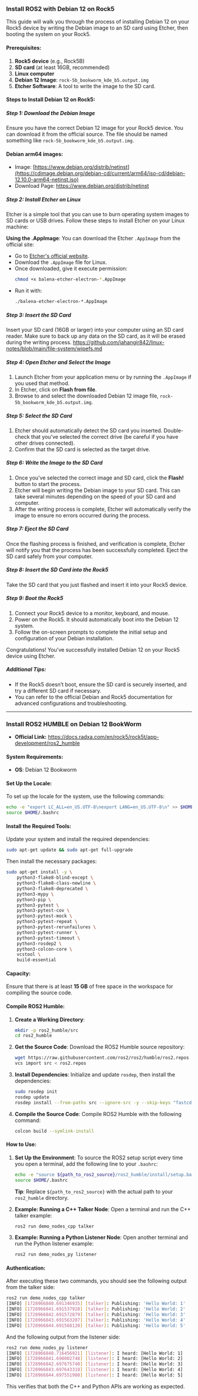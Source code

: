 ### Install ROS2 with Debian 12 on Rock5

This guide will walk you through the process of installing Debian 12 on your Rock5 device by writing the Debian image to an SD card using Etcher, then booting the system on your Rock5.

#### Prerequisites:
1. **Rock5 device** (e.g., Rock5B)
2. **SD card** (at least 16GB, recommended)
3. **Linux computer**
4. **Debian 12 Image**: `rock-5b_bookworm_kde_b5.output.img`
5. **Etcher Software**: A tool to write the image to the SD card.

#### Steps to Install Debian 12 on Rock5:

##### Step 1: Download the Debian Image
Ensure you have the correct Debian 12 image for your Rock5 device. You can download it from the official source. The file should be named something like `rock-5b_bookworm_kde_b5.output.img`.

#### Debian arm64 images:
- Image: [https://www.debian.org/distrib/netinst](https://cdimage.debian.org/debian-cd/current/arm64/iso-cd/debian-12.10.0-arm64-netinst.iso)
- Download Page: https://www.debian.org/distrib/netinst

##### Step 2: Install Etcher on Linux
Etcher is a simple tool that you can use to burn operating system images to SD cards or USB drives. Follow these steps to install Etcher on your Linux machine:

**Using the .AppImage**:
   You can download the Etcher `.AppImage` from the official site:
   - Go to [Etcher's official website](https://www.balena.io/etcher/).
   - Download the `.AppImage` file for Linux.
   - Once downloaded, give it execute permission:
     ```bash
     chmod +x balena-etcher-electron-*.AppImage
     ```
   - Run it with:
     ```bash
     ./balena-etcher-electron-*.AppImage
     ```

##### Step 3: Insert the SD Card
Insert your SD card (16GB or larger) into your computer using an SD card reader. Make sure to back up any data on the SD card, as it will be erased during the writing process. https://github.com/jahangir842/linux-notes/blob/main/file-system/wipefs.md

##### Step 4: Open Etcher and Select the Image
1. Launch Etcher from your application menu or by running the `.AppImage` if you used that method.
2. In Etcher, click on **Flash from file**.
3. Browse to and select the downloaded Debian 12 image file, `rock-5b_bookworm_kde_b5.output.img`.

##### Step 5: Select the SD Card
1. Etcher should automatically detect the SD card you inserted. Double-check that you’ve selected the correct drive (be careful if you have other drives connected).
2. Confirm that the SD card is selected as the target drive.

##### Step 6: Write the Image to the SD Card
1. Once you’ve selected the correct image and SD card, click the **Flash!** button to start the process.
2. Etcher will begin writing the Debian image to your SD card. This can take several minutes depending on the speed of your SD card and computer.
3. After the writing process is complete, Etcher will automatically verify the image to ensure no errors occurred during the process.

##### Step 7: Eject the SD Card
Once the flashing process is finished, and verification is complete, Etcher will notify you that the process has been successfully completed. Eject the SD card safely from your computer.

##### Step 8: Insert the SD Card into the Rock5
Take the SD card that you just flashed and insert it into your Rock5 device.

##### Step 9: Boot the Rock5
1. Connect your Rock5 device to a monitor, keyboard, and mouse.
2. Power on the Rock5. It should automatically boot into the Debian 12 system.
3. Follow the on-screen prompts to complete the initial setup and configuration of your Debian installation.

Congratulations! You've successfully installed Debian 12 on your Rock5 device using Etcher.

##### Additional Tips:
- If the Rock5 doesn’t boot, ensure the SD card is securely inserted, and try a different SD card if necessary.
- You can refer to the official Debian and Rock5 documentation for advanced configurations and troubleshooting. 

---

### Install ROS2 HUMBLE on Debian 12 BookWorm
- **Official Link:** https://docs.radxa.com/en/rock5/rock5t/app-development/ros2_humble

#### System Requirements:
- **OS**: Debian 12 Bookworm

#### Set Up the Locale:
To set up the locale for the system, use the following commands:

```bash
echo -e "export LC_ALL=en_US.UTF-8\nexport LANG=en_US.UTF-8\n" >> $HOME/.bashrc
source $HOME/.bashrc
```

#### Install the Required Tools:
Update your system and install the required dependencies:

```bash
sudo apt-get update && sudo apt-get full-upgrade
```

Then install the necessary packages:

```bash
sudo apt-get install -y \
    python3-flake8-blind-except \
    python3-flake8-class-newline \
    python3-flake8-deprecated \
    python3-mypy \
    python3-pip \
    python3-pytest \
    python3-pytest-cov \
    python3-pytest-mock \
    python3-pytest-repeat \
    python3-pytest-rerunfailures \
    python3-pytest-runner \
    python3-pytest-timeout \
    python3-rosdep2 \
    python3-colcon-core \
    vcstool \
    build-essential
```

#### Capacity:
Ensure that there is at least **15 GB** of free space in the workspace for compiling the source code.

#### Compile ROS2 Humble:

1. **Create a Working Directory**:
   ```bash
   mkdir -p ros2_humble/src
   cd ros2_humble
   ```

2. **Get the Source Code**:
   Download the ROS2 Humble source repository:

   ```bash
   wget https://raw.githubusercontent.com/ros2/ros2/humble/ros2.repos
   vcs import src < ros2.repos
   ```

3. **Install Dependencies**:
   Initialize and update `rosdep`, then install the dependencies:

   ```bash
   sudo rosdep init
   rosdep update
   rosdep install --from-paths src --ignore-src -y --skip-keys "fastcdr rti-connext-dds-6.0.1 urdfdom_headers python3-vcstool"
   ```

4. **Compile the Source Code**:
   Compile ROS2 Humble with the following command:

   ```bash
   colcon build --symlink-install
   ```

#### How to Use:

1. **Set Up the Environment**:
   To source the ROS2 setup script every time you open a terminal, add the following line to your `.bashrc`:

   ```bash
   echo -e "source ${path_to_ros2_source}/ros2_humble/install/setup.bash" >> $HOME/.bashrc
   source $HOME/.bashrc
   ```

   **Tip**: Replace `${path_to_ros2_source}` with the actual path to your `ros2_humble` directory.

2. **Example: Running a C++ Talker Node**:
   Open a terminal and run the C++ talker example:

   ```bash
   ros2 run demo_nodes_cpp talker
   ```

3. **Example: Running a Python Listener Node**:
   Open another terminal and run the Python listener example:

   ```bash
   ros2 run demo_nodes_py listener
   ```

#### Authentication:
After executing these two commands, you should see the following output from the talker side:

```bash
ros2 run demo_nodes_cpp talker
[INFO] [1728966840.691346935] [talker]: Publishing: 'Hello World: 1'
[INFO] [1728966841.691537928] [talker]: Publishing: 'Hello World: 2'
[INFO] [1728966842.691572879] [talker]: Publishing: 'Hello World: 3'
[INFO] [1728966843.691563207] [talker]: Publishing: 'Hello World: 4'
[INFO] [1728966844.691568120] [talker]: Publishing: 'Hello World: 5'
```

And the following output from the listener side:

```bash
ros2 run demo_nodes_py listener
[INFO] [1728966840.716456921] [listener]: I heard: [Hello World: 1]
[INFO] [1728966841.698002748] [listener]: I heard: [Hello World: 2]
[INFO] [1728966842.697675740] [listener]: I heard: [Hello World: 3]
[INFO] [1728966843.697643318] [listener]: I heard: [Hello World: 4]
[INFO] [1728966844.697551980] [listener]: I heard: [Hello World: 5]
```

This verifies that both the C++ and Python APIs are working as expected.
